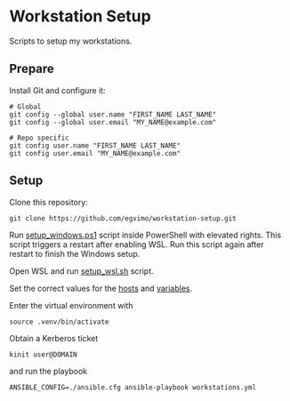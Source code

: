 # Workstation Setup

Scripts to setup my workstations.

## Prepare

Install Git and configure it:

```shell
# Global
git config --global user.name "FIRST_NAME LAST_NAME"
git config --global user.email "MY_NAME@example.com"
```

```shell
# Repo specific
git config user.name "FIRST_NAME LAST_NAME"
git config user.email "MY_NAME@example.com"
```

## Setup

Clone this repository:

```shell
git clone https://github.com/egvimo/workstation-setup.git
```

Run [setup_windows.ps1](setup_windows.ps1) script inside PowerShell with elevated rights. This script triggers a restart after enabling WSL. Run this script again after restart to finish the Windows setup.

Open WSL and run [setup_wsl.sh](setup_wsl.sh) script.

Set the correct values for the [hosts](hosts) and [variables](group_vars/workstations.yml).

Enter the virtual environment with

```shell
source .venv/bin/activate
```

Obtain a Kerberos ticket

```shell
kinit user@DOMAIN
```

and run the playbook

```shell
ANSIBLE_CONFIG=./ansible.cfg ansible-playbook workstations.yml
```
